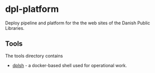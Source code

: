 # dpl-platform
Deploy pipeline and platform for the the web sites of the Danish Public Libraries.

## Tools
The tools directory contains
* [dplsh](tools/dplsh) - a docker-based shell used for operational work.
